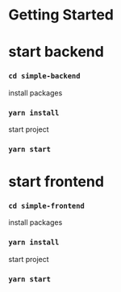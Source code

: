 # Getting Started

# start backend 

### `cd simple-backend`
install packages
### `yarn install`
start project
### `yarn start`


# start frontend

### `cd simple-frontend`
install packages
### `yarn install`
start project
### `yarn start`


